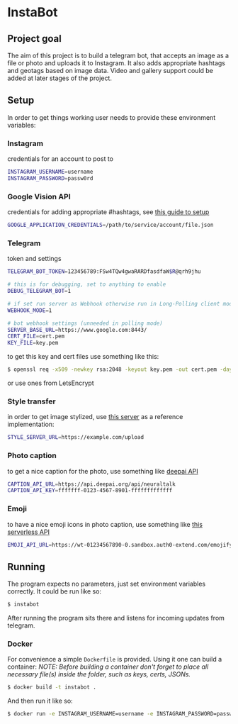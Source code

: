 # InstaBot
## Project goal
The aim of this project is to build a telegram bot, that accepts an image as a file or photo and uploads it to
Instagram. It also adds appropriate hashtags and geotags based on image data. Video and gallery support could be added
at later stages of the project.

## Setup
In order to get things working user needs to provide these environment variables:

### Instagram 
credentials for an account to post to
````bash
INSTAGRAM_USERNAME=username
INSTAGRAM_PASSWORD=passw0rd
````

### Google Vision API 
credentials for adding appropriate #hashtags,
see [this guide to setup](https://cloud.google.com/docs/authentication/getting-started)
````bash
GOOGLE_APPLICATION_CREDENTIALS=/path/to/service/account/file.json
````

### Telegram 
token and settings
````bash
TELEGRAM_BOT_TOKEN=123456789:FSw4TQw4gwaRARDfasdfaW$R@qrh9jhu

# this is for debugging, set to anything to enable
DEBUG_TELEGRAM_BOT=1

# if set run server as Webhook otherwise run in Long-Polling client mode
WEBHOOK_MODE=1

# bot webhook settings (unneeded in polling mode)
SERVER_BASE_URL=https://www.google.com:8443/
CERT_FILE=cert.pem
KEY_FILE=key.pem
````
to get this key and cert files use something like this:
````bash
$ openssl req -x509 -newkey rsa:2048 -keyout key.pem -out cert.pem -days 3560 -subj "//O=Org\CN=Test" -nodes
````
 or use ones from LetsEncrypt

### Style transfer
in order to get image stylized, use [this server](https://github.com/nuxdie/fast-style-transfer)
 as a reference implementation:
````bash
STYLE_SERVER_URL=https://example.com/upload
````

### Photo caption
to get a nice caption for the photo, use something like [deepai API](https://deepai.org/machine-learning-model/neuraltalk)
````bash
CAPTION_API_URL=https://api.deepai.org/api/neuraltalk
CAPTION_API_KEY=fffffff-0123-4567-8901-fffffffffffff
````

### Emoji
to have a nice emoji icons in photo caption, use something like [this serverless API](https://github.com/nuxdie/emojify)
````bash
EMOJI_API_URL=https://wt-01234567890-0.sandbox.auth0-extend.com/emojify
````

## Running
The program expects no parameters, just set environment variables correctly. It could be run like so:
````bash
$ instabot
````
After running the program sits there and listens for incoming updates from telegram.

### Docker
For convenience a simple `Dockerfile` is provided. Using it one can build a container:
_NOTE: Before building a container don't forget to place all necessary file(s) inside the folder,
such as keys, certs, JSONs._
````bash
$ docker build -t instabot .
````
And then run it like so:
````bash
$ docker run -e INSTAGRAM_USERNAME=username -e INSTAGRAM_PASSWORD=passw0rd -e TELEGRAM_BOT_TOKEN=123456789:FSw4TQw4gwaRARDfasdfaW$R@qrh9jhu -e GOOGLE_APPLICATION_CREDENTIALS=/path/to/service/account/file.json instabot
````